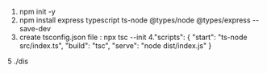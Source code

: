 1. npm init -y
2. npm install express typescript ts-node @types/node @types/express --save-dev
3. create tsconfig.json file : npx tsc --init 
4."scripts": {
  "start": "ts-node src/index.ts",
  "build": "tsc",
  "serve": "node dist/index.js"
}

5 ./dis
